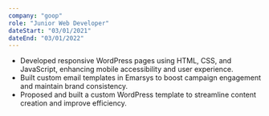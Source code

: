 ```yaml
---
company: "goop"
role: "Junior Web Developer"
dateStart: "03/01/2021"
dateEnd: "03/01/2022"
---
```


* Developed responsive WordPress pages using HTML, CSS, and JavaScript, enhancing mobile accessibility and user experience.
* Built custom email templates in Emarsys to boost campaign engagement and maintain brand consistency.
* Proposed and built a custom WordPress template to streamline content creation and improve efficiency.